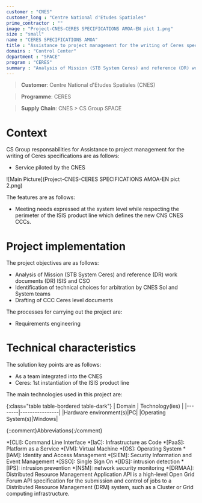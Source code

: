 ```yaml
---
customer : "CNES"
customer_long : "Centre National d'Etudes Spatiales"
prime_contractor : ""
image : "Project-CNES-CERES SPECIFICATIONS AMOA-EN pict 1.png"
size : "small"
name : "CERES SPECIFICATIONS AMOA"
title : "Assistance to project management for the writing of Ceres specifications"
domains : "Control Center"
department : "SPACE"
program : "CERES"
summary : "Analysis of Mission (STB System Ceres) and reference (DR) work documents (DR) ISIS and CSO. Identification of technical choices for arbitration by CNES Sol and System teams. Drafting of CCC Ceres level documents"
---
```


> __Customer__\: Centre National d'Etudes Spatiales (CNES)

> __Programme__\: CERES

> __Supply Chain__\: CNES >  CS Group SPACE


# Context


CS Group responsabilities for Assistance to project management for the writing of Ceres specifications are as follows:
* Service piloted by the CNES

![Main Picture](Project-CNES-CERES SPECIFICATIONS AMOA-EN pict 2.png)

The features are as follows:
* Meeting needs expressed at the system level while respecting the perimeter of the ISIS product line which defines the new CNS CNES CCCs.

# Project implementation

The project objectives are as follows:
* Analysis of Mission (STB System Ceres) and reference (DR) work documents (DR) ISIS and CSO
* Identification of technical choices for arbitration by CNES Sol and System teams
* Drafting of CCC Ceres level documents

The processes for carrying out the project are:
* Requirements engineering

# Technical characteristics

The solution key points are as follows:
* As a team integrated into the CNES
* Ceres: 1st instantiation of the ISIS product line



The main technologies used in this project are:

{:class="table table-bordered table-dark"}
| Domain | Technology(ies) |
|--------|----------------|
|Hardware environment(s)|PC|
|Operating System(s)|Windows|



{::comment}Abbreviations{:/comment}

*[CLI]: Command Line Interface
*[IaC]: Infrastructure as Code
*[PaaS]: Platform as a Service
*[VM]: Virtual Machine
*[OS]: Operating System
*[IAM]: Identity and Access Management
*[SIEM]: Security Information and Event Management
*[SSO]: Single Sign On
*[IDS]: intrusion detection
*[IPS]: intrusion prevention
*[NSM]: network security monitoring
*[DRMAA]: Distributed Resource Management Application API is a high-level Open Grid Forum API specification for the submission and control of jobs to a Distributed Resource Management (DRM) system, such as a Cluster or Grid computing infrastructure.
